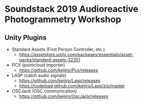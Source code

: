 # Soundstack 2019 Audioreactive Photogrammetry Workshop

## Unity Plugins
- Standard Assets (First Person Controller, etc.)
    - https://assetstore.unity.com/packages/essentials/asset-packs/standard-assets-32351  
- PCX (pointcloud importer)
    - https://github.com/keijiro/Pcx/releases
- LASP (catch  audio signals)
    - https://github.com/keijiro/Lasp/releases
    - https://codeload.github.com/keijiro/Lasp/zip/master
- OSCJack (OSC communication)
    - https://github.com/keijiro/OscJack/releases
